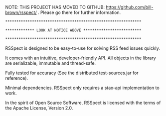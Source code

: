 NOTE:  THIS PROJECT HAS MOVED TO GITHUB: https://github.com/bill-brown/rsspect/ .  Please go there for further information.

```
*************************************************************

************* LOOK AT NOTICE ABOVE **************************

*************************************************************
```

RSSpect is designed to be easy-to-use for solving RSS feed issues quickly.

It comes with an intuitive, developer-friendly API.
All objects in the library are serializable, immutable and thread-safe.

Fully tested for accuracy (See the distributed test-sources.jar for reference).

Minimal dependencies. RSSpect only requires a stax-api implementation to work.

In the spirit of Open Source Software, RSSpect is licensed with the terms of the Apache License, Version 2.0.